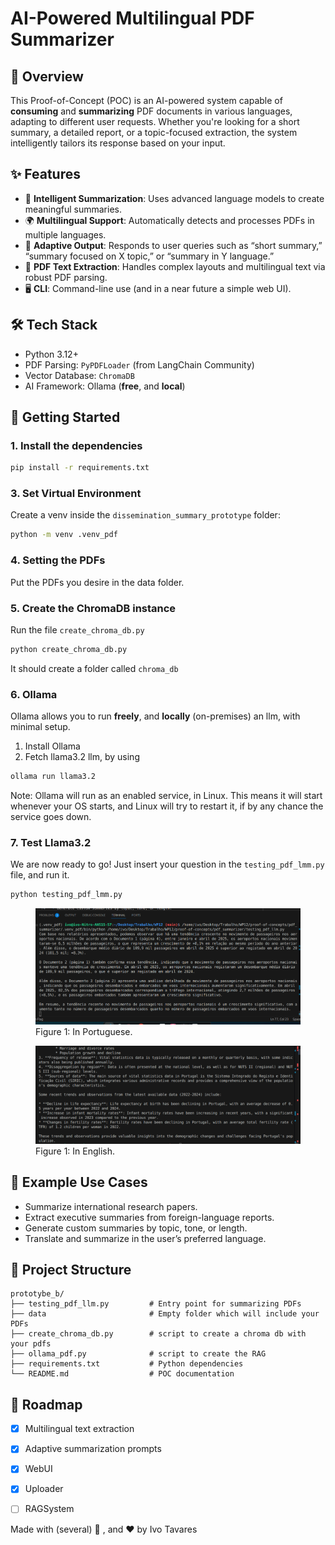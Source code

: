 # AI-Powered Multilingual PDF Summarizer

## 📘 Overview

This Proof-of-Concept (POC) is an AI-powered system capable of **consuming** and **summarizing** PDF documents in various languages, adapting to different user requests. Whether you're looking for a short summary, a detailed report, or a topic-focused extraction, the system intelligently tailors its response based on your input.

## ✨ Features

- 🧠 **Intelligent Summarization**: Uses advanced language models to create meaningful summaries.
- 🌍 **Multilingual Support**: Automatically detects and processes PDFs in multiple languages.
- 🎯 **Adaptive Output**: Responds to user queries such as “short summary,” “summary focused on X topic,” or “summary in Y language.”
- 📄 **PDF Text Extraction**: Handles complex layouts and multilingual text via robust PDF parsing.
- 🖥️ **CLI**: Command-line use (and in a near future a simple web UI).

## 🛠️ Tech Stack

- Python 3.12+
- PDF Parsing: `PyPDFLoader` (from LangChain Community)
- Vector Database: `ChromaDB`
- AI Framework: Ollama (**free**, and **local**)


## 🚀 Getting Started

### 1. Install the dependencies

```bash
pip install -r requirements.txt
```

### 3. Set Virtual Environment
Create a venv inside the `dissemination_summary_prototype` folder:
```bash
python -m venv .venv_pdf
```

### 4. Setting the PDFs
Put the PDFs you desire in the data folder.

### 5. Create the ChromaDB instance
Run the file `create_chroma_db.py`
```bash
python create_chroma_db.py
```
It should create a folder called `chroma_db`

### 6. Ollama
Ollama allows you to run **freely**, and **locally** (on-premises) an llm, with minimal setup.
1. Install Ollama
2. Fetch llama3.2 llm, by using
```bash
ollama run llama3.2
```
Note: Ollama will run as an enabled service, in Linux. This means it will start whenever your 
OS starts, and Linux will try to restart it, if by any chance the service goes down.


### 7. Test Llama3.2
We are now ready to go! 
Just insert your question in the `testing_pdf_lmm.py` file, and run it.
```bash
python testing_pdf_lmm.py
```
<figure>
  <img src="pictures/image.png" alt="Description" width="600"/>
  <figcaption>Figure 1: In Portuguese.</figcaption>
</figure>
<figure>
  <img src="pictures/image-1.png" alt="Description" width="600"/>
  <figcaption>Figure 1: In English.</figcaption>
</figure>

## 🧾 Example Use Cases

- Summarize international research papers.
- Extract executive summaries from foreign-language reports.
- Generate custom summaries by topic, tone, or length.
- Translate and summarize in the user’s preferred language.

## 📂 Project Structure

```
prototybe_b/
├── testing_pdf_llm.py         # Entry point for summarizing PDFs
├── data                       # Empty folder which will include your PDFs
├── create_chroma_db.py        # script to create a chroma db with your pdfs
├── ollama_pdf.py              # script to create the RAG
├── requirements.txt           # Python dependencies
└── README.md                  # POC documentation
```

## 📌 Roadmap

- [x] Multilingual text extraction
- [x] Adaptive summarization prompts
- [x] WebUI
- [x] Uploader
- [ ] RAGSystem



Made with (several) 🤖 , and ❤️ by Ivo Tavares
